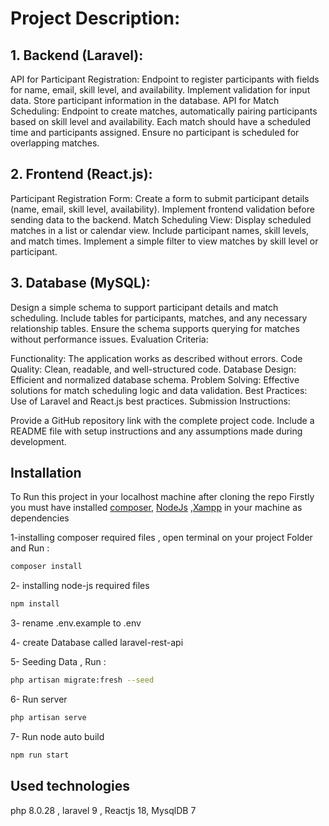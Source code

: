 # Project Description:

## 1. Backend (Laravel):

API for Participant Registration:
Endpoint to register participants with fields for name, email, skill level, and availability.
Implement validation for input data.
Store participant information in the database.
API for Match Scheduling:
Endpoint to create matches, automatically pairing participants based on skill level and availability.
Each match should have a scheduled time and participants assigned.
Ensure no participant is scheduled for overlapping matches.

## 2. Frontend (React.js):

Participant Registration Form:
Create a form to submit participant details (name, email, skill level, availability).
Implement frontend validation before sending data to the backend.
Match Scheduling View:
Display scheduled matches in a list or calendar view.
Include participant names, skill levels, and match times.
Implement a simple filter to view matches by skill level or participant.

## 3. Database (MySQL):

Design a simple schema to support participant details and match scheduling.
Include tables for participants, matches, and any necessary relationship tables.
Ensure the schema supports querying for matches without performance issues.
Evaluation Criteria:

Functionality: The application works as described without errors.
Code Quality: Clean, readable, and well-structured code.
Database Design: Efficient and normalized database schema.
Problem Solving: Effective solutions for match scheduling logic and data validation.
Best Practices: Use of Laravel and React.js best practices.
Submission Instructions:

Provide a GitHub repository link with the complete project code.
Include a README file with setup instructions and any assumptions made during development.




## Installation

To Run this project in your localhost machine after cloning the repo  Firstly you must have  installed [composer](https://getcomposer.org/), [NodeJs](https://nodejs.org/en/download/) ,[Xampp](https://www.apachefriends.org/download.html)  in your machine as dependencies

1-installing composer required files  , open terminal on your project Folder and Run :

```bash
composer install 
```


2- installing node-js required files 

```bash
npm install
```


3- rename .env.example to .env

4- create Database called laravel-rest-api

5- Seeding Data , Run : 

```bash
php artisan migrate:fresh --seed 
```

6- Run server
```bash
php artisan serve 
```

7- Run node auto build 

```bash
npm run start
```

## Used technologies
php 8.0.28 , laravel 9 , Reactjs 18, MysqlDB 7
